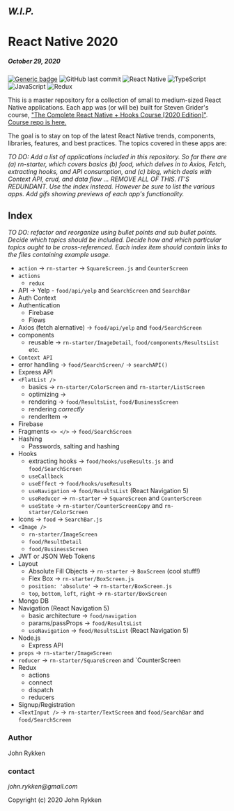 ## _W.I.P._

# React Native 2020 
##### October 29, 2020 

[![Generic badge](https://img.shields.io/badge/license-MIT-green.svg?style=plastic&labelColor=36566F)](https://shields.io/)
![GitHub last commit](https://img.shields.io/github/last-commit/GreanBeetle/react-native-2020?style=plastic&labelColor=36566F)
![React Native](https://img.shields.io/static/v1?message=React-Native&color=61dafb&style=plastic&logo=react&label=&labelColor=36566F)
![TypeScript](https://img.shields.io/static/v1?message=TypeScript&color=007acc&style=plastic&logo=typescript&label=&labelColor=36566F&logoColor=007acc)
![JavaScript](https://img.shields.io/static/v1?message=JavaScript&color=F7DF1E&style=plastic&logo=javascript&label=&labelColor=36566F&logoColor=F7DF1E)
![Redux](https://img.shields.io/static/v1?message=Redux&color=764ABC&style=plastic&logo=redux&label=&labelColor=36566F&logoColor=764ABC)

This is a master repository for a collection of small to medium-sized React Native applications. Each app was (or will be) built for Steven Grider's course, ["The Complete React Native + Hooks Course [2020 Edition]"](https://www.udemy.com/course/the-complete-react-native-and-redux-course/). [Course repo is here.](https://github.com/StephenGrider/rn-casts)

The goal is to stay on top of the latest React Native trends, components, libraries, features, and best practices. The topics covered in these apps are:  

_TO DO: Add a list of applications included in this repository. So far there are (a) rn-starter, which covers basics (b) food, which delves in to Axios, Fetch, extracting hooks, and API consumption, and (c) blog, which deals with Context API, crud, and data flow ... REMOVE ALL OF THIS. IT'S REDUNDANT. Use the index instead. However be sure to list the various apps. Add gifs showing previews of each app's functionality._ 
 
## Index

_TO DO: refactor and reorganize using bullet points and sub bullet points. Decide which topics should be included. Decide how and which particular topics ought to be cross-referenced. Each index item should contain links to the files containing example usage._

* `action` -> `rn-starter` -> `SquareScreen.js` and `CounterScreen`
* `actions`
  * `redux` 
* API -> Yelp - `food/api/yelp` and `SearchScreen` and `SearchBar`
* Auth Context
* Authentication 
  * Firebase 
  * Flows 
* Axios (fetch alernative) -> `food/api/yelp` and `food/SearchScreen`
* components
  * reusable -> `rn-starter/ImageDetail`, `food/components/ResultsList` etc. 
* `Context API` 
* error handling -> `food/SearchScreen/` -> `searchAPI()`
* Express API
* `<FlatList />`
  * basics -> `rn-starter/ColorScreen` and `rn-starter/ListScreen`
  * optimizing -> 
  * rendering -> `food/ResultsList`, `food/BusinessScreen`
  * rendering _correctly_
  * renderItem ->
* Firebase
* Fragments `<> </>` -> `food/SearchScreen`
* Hashing
  * Passwords, salting and hashing
* Hooks
  * extracting hooks -> `food/hooks/useResults.js` and `food/SearchScreen`
  * `useCallback`
  * `useEffect` -> `food/hooks/useResults`
  * `useNavigation` -> `food/ResultsList` (React Navigation 5) 
  * `useReducer` -> `rn-starter` -> `SquareScreen` and `CounterScreen`
  * `useState` -> `rn-starter/CounterScreenCopy` and `rn-starter/ColorScreen`
* Icons -> `food` -> `SearchBar.js`
* `<Image />`
  * `rn-starter/ImageScreen`
  * `food/ResultDetail`
  * `food/BusinessScreen` 
* JWT or JSON Web Tokens
* Layout
  * Absolute Fill Objects -> `rn-starter` -> `BoxScreen` (cool stuff!) 
  * Flex Box -> `rn-starter/BoxScreen.js`
  * `position: 'absolute'` -> `rn-starter/BoxScreen.js` 
  * `top`, `bottom`, `left`, `right` -> `rn-starter/BoxScreen`
* Mongo DB 
* Navigation (React Navigation 5)
  * basic architecture -> `food/navigation`
  * params/passProps -> `food/ResultsList`
  * `useNavigation` -> `food/ResultsList` (React Navigation 5)
* Node.js
  * Express API 
* `props` -> `rn-starter/ImageScreen`  
* `reducer` -> `rn-starter/SquareScreen` and `CounterScreen
* Redux
  * actions
  * connect 
  * dispatch
  * reducers 
* Signup/Registration 
* `<TextInput />` -> `rn-starter/TextScreen`  and `food/SearchBar` and `food/SearchScreen`

### Author

John Rykken

### contact

_john.rykken@gmail.com_

Copyright (c) 2020 John Rykken
